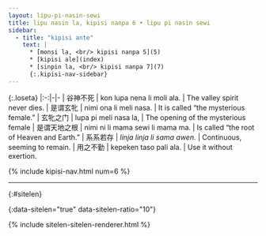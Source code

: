 ```yaml
---
layout: lipu-pi-nasin-sewi
title: lipu nasin la, kipisi nanpa 6 • lipu pi nasin sewi
sidebar:
  - title: "kipisi ante"
    text: |
      * [monsi la, <br/> kipisi nanpa 5](5)
      * [kipisi ale](index)
      * [sinpin la, <br/> kipisi nanpa 7](7)
      {:.kipisi-nav-sidebar}
---
```


{:.loseta}
|:-:|-|-
| 谷神不死     | kon lupa nena li moli ala.       | The valley spirit never dies.
| 是谓玄牝     | nimi ona li meli nasa.           | It is called “the mysterious female.”
| 玄牝之门     | lupa pi meli nasa la,            | The opening of the mysterious female
| 是谓天地之根 | nimi ni li mama sewi li mama ma. | Is called “the root of Heaven and Earth.”
| 系系若存     | _linja linja li sama awen._      | Continuous, seeming to remain.
| 用之不勤     | kepeken taso pali ala.           | Use it without exertion.

{% include kipisi-nav.html num=6 %}

-------
{:#sitelen}

{:data-sitelen="true" data-sitelen-ratio="10"}

{% include sitelen-sitelen-renderer.html %}
